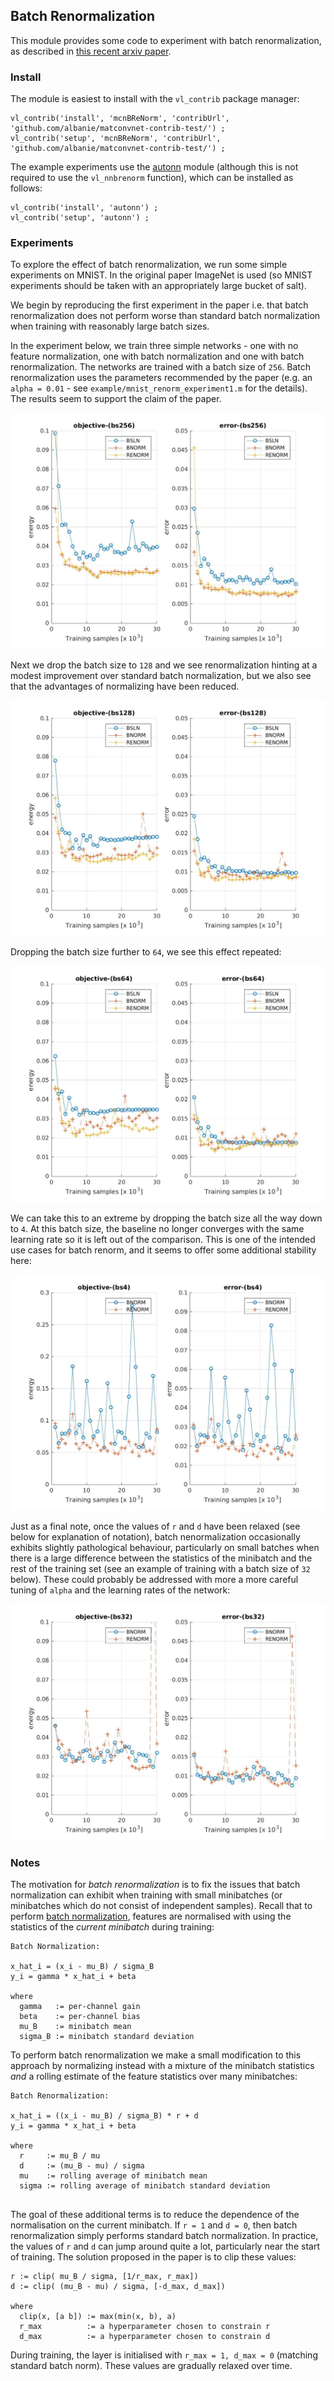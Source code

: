 ## Batch Renormalization

This module provides some code to experiment with batch renormalization, 
as described in [this recent arxiv paper](https://arxiv.org/abs/1702.03275).

### Install

The module is easiest to install with the `vl_contrib` package manager:

```
vl_contrib('install', 'mcnBReNorm', 'contribUrl', 'github.com/albanie/matconvnet-contrib-test/') ;
vl_contrib('setup', 'mcnBReNorm', 'contribUrl', 'github.com/albanie/matconvnet-contrib-test/') ;
```

The example experiments use the [autonn](https://github.com/vlfeat/autonn) 
module (although this is not required to use the `vl_nnbrenorm` function), 
which can be installed as follows:

```
vl_contrib('install', 'autonn') ;
vl_contrib('setup', 'autonn') ;
```

### Experiments

To explore the effect of batch renormalization, we run some simple
experiments on MNIST. In the original paper ImageNet is used (so MNIST 
experiments should be taken with an appropriately large bucket of salt).

We begin by reproducing the first experiment in the paper i.e. that batch 
renormalization does not perform worse than standard batch normalization 
when training with reasonably large batch sizes.

In the experiment below, we train three simple networks - one with no feature 
normalization, one with batch normalization and one with batch renormalization.
The networks are trained with a batch size of `256`. Batch renormalization uses 
the parameters recommended by the paper (e.g. an `alpha = 0.01` - 
see `example/mnist_renorm_experiment1.m` for the details). The results seem to 
support the claim of the paper.

![256-batch](fig/exp1-bs-256.jpg)

Next we drop the batch size to `128` and we see renormalization hinting at a 
modest improvement over standard batch normalization, but we also see that the
advantages of normalizing have been reduced.

![128-batch](fig/exp1-bs-128.jpg)

Dropping the batch size further to `64`, we see this effect repeated:

![64-batch](fig/exp1-bs-064.jpg)

We can take this to an extreme by dropping the batch size all the way down 
to `4`.  At this batch size, the baseline no longer converges with the same 
learning rate so it is left out of the comparison. This is one of the intended 
use cases for batch renorm, and it seems to offer some additional stability 
here:

![4-batch](fig/exp1-bs-004.jpg)

Just as a final note, once the values of `r` and `d` have been relaxed (see 
below for explanation of notation), batch nenormalization occasionally 
exhibits slightly pathological behaviour, particularly on small batches when 
there is a large difference between the statistics of the minibatch and the 
rest of the training set (see an example of training with a batch size of `32` 
below).  These could probably be addressed with more a more careful tuning of 
`alpha` and the learning rates of the network:

![32-batch](fig/exp1-bs-032.jpg)

### Notes

The motivation for *batch renormalization* is to fix the issues that batch 
normalization can exhibit when training with small minibatches (or 
minibatches which do not consist of independent samples). Recall that to perform 
[batch normalization](https://arxiv.org/abs/1502.03167), features are normalised 
with using the statistics of the *current minibatch* during training:

```
Batch Normalization:

x_hat_i = (x_i - mu_B) / sigma_B
y_i = gamma * x_hat_i + beta

where
  gamma   := per-channel gain
  beta    := per-channel bias
  mu_B    := minibatch mean
  sigma_B := minibatch standard deviation
```

To perform batch renormalization we make a small modification to this approach 
by normalizing instead with a mixture of the minibatch statistics *and* a 
rolling estimate of the feature statistics over many minibatches:


```
Batch Renormalization:

x_hat_i = ((x_i - mu_B) / sigma_B) * r + d
y_i = gamma * x_hat_i + beta

where 
  r     := mu_B / mu
  d     := (mu_B - mu) / sigma
  mu    := rolling average of minibatch mean
  sigma := rolling average of minibatch standard deviation 
  
```

The goal of these additional terms is to reduce the dependence of the 
normalisation on the current minibatch. If `r = 1` and `d = 0`, then batch 
renormalization simply performs standard batch normalization. In practice, 
the values of `r` and `d` can jump around quite a lot, particularly near the 
start of training.  The solution proposed in the paper is to clip these values:

```
r := clip( mu_B / sigma, [1/r_max, r_max])
d := clip( (mu_B - mu) / sigma, [-d_max, d_max])

where
  clip(x, [a b]) := max(min(x, b), a)
  r_max          := a hyperparameter chosen to constrain r
  d_max          := a hyperparameter chosen to constrain d
```

During training, the layer is initialised with `r_max = 1, d_max = 0` 
(matching standard batch norm). These values are gradually relaxed over time.
